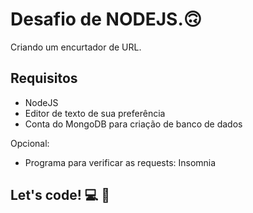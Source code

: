 # Desafio de NODEJS.🙃

Criando um encurtador de URL.

## Requisitos

- NodeJS
- Editor de texto de sua preferência
- Conta do MongoDB para criação de banco de dados

Opcional:

- Programa para verificar as requests: Insomnia

## Let's code! 💻 🚀
